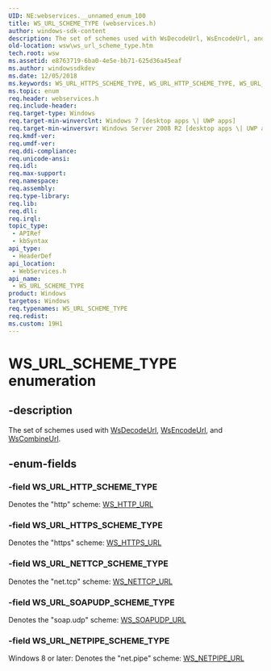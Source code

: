 ```yaml
---
UID: NE:webservices.__unnamed_enum_100
title: WS_URL_SCHEME_TYPE (webservices.h)
author: windows-sdk-content
description: The set of schemes used with WsDecodeUrl, WsEncodeUrl, and WsCombineUrl.
old-location: wsw\ws_url_scheme_type.htm
tech.root: wsw
ms.assetid: e8763719-6ba0-4e5e-bb71-625d36a45eaf
ms.author: windowssdkdev
ms.date: 12/05/2018
ms.keywords: WS_URL_HTTPS_SCHEME_TYPE, WS_URL_HTTP_SCHEME_TYPE, WS_URL_NETPIPE_SCHEME_TYPE, WS_URL_NETTCP_SCHEME_TYPE, WS_URL_SCHEME_TYPE, WS_URL_SCHEME_TYPE enumeration [Web Services for Windows], WS_URL_SOAPUDP_SCHEME_TYPE, webservices/WS_URL_HTTPS_SCHEME_TYPE, webservices/WS_URL_HTTP_SCHEME_TYPE, webservices/WS_URL_NETPIPE_SCHEME_TYPE, webservices/WS_URL_NETTCP_SCHEME_TYPE, webservices/WS_URL_SCHEME_TYPE, webservices/WS_URL_SOAPUDP_SCHEME_TYPE, wsw.ws_url_scheme_type
ms.topic: enum
req.header: webservices.h
req.include-header: 
req.target-type: Windows
req.target-min-winverclnt: Windows 7 [desktop apps \| UWP apps]
req.target-min-winversvr: Windows Server 2008 R2 [desktop apps \| UWP apps]
req.kmdf-ver: 
req.umdf-ver: 
req.ddi-compliance: 
req.unicode-ansi: 
req.idl: 
req.max-support: 
req.namespace: 
req.assembly: 
req.type-library: 
req.lib: 
req.dll: 
req.irql: 
topic_type:
 - APIRef
 - kbSyntax
api_type:
 - HeaderDef
api_location:
 - WebServices.h
api_name:
 - WS_URL_SCHEME_TYPE
product: Windows
targetos: Windows
req.typenames: WS_URL_SCHEME_TYPE
req.redist: 
ms.custom: 19H1
---
```


# WS_URL_SCHEME_TYPE enumeration


## -description


The set of schemes used with <a href="https://msdn.microsoft.com/67147b71-ca3a-4a17-a4f1-6ba608eca742">WsDecodeUrl</a>, <a href="https://msdn.microsoft.com/8253b062-072b-4d37-8b82-407df1bea6b4">WsEncodeUrl</a>, 
                and <a href="https://msdn.microsoft.com/6cff906a-adb7-4453-8d44-6a5bf44a681b">WsCombineUrl</a>.
            


## -enum-fields




### -field WS_URL_HTTP_SCHEME_TYPE

Denotes the "http" scheme: <a href="https://msdn.microsoft.com/36f4dda6-d46a-44cd-b4cd-597fa3298870">WS_HTTP_URL</a>



### -field WS_URL_HTTPS_SCHEME_TYPE

Denotes the "https" scheme: <a href="https://msdn.microsoft.com/4a7cf425-40c6-4951-880e-b3a99076bb2b">WS_HTTPS_URL</a>



### -field WS_URL_NETTCP_SCHEME_TYPE

Denotes the "net.tcp" scheme: <a href="https://msdn.microsoft.com/62079e59-01c8-48fb-932a-ca01cc7b86ec">WS_NETTCP_URL</a>



### -field WS_URL_SOAPUDP_SCHEME_TYPE

Denotes the "soap.udp" scheme: <a href="https://msdn.microsoft.com/f39c551f-891b-48c2-8143-84845506cde9">WS_SOAPUDP_URL</a>



### -field WS_URL_NETPIPE_SCHEME_TYPE

Windows 8 or later: Denotes the "net.pipe" scheme: <a href="https://msdn.microsoft.com/en-us/library/Hh437361(v=VS.85).aspx">WS_NETPIPE_URL</a>


